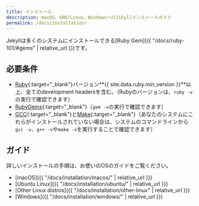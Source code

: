 ```yaml
---
title: インストール
description: macOS、GNU/Linux、WindowsへのJikyllインストールガイド
permalink: /docs/installation/
---
```

<!-- ---
title: Installation
description: Official guide to install Jekyll on macOS, GNU/Linux or Windows.
permalink: /docs/installation/
--- -->

Jekyllは多くのシステムにインストールできる[Ruby Gem]({{ "/docs/ruby-101/#gems" | relative_url }})です。
<!-- Jekyll is a [Ruby Gem](/docs/ruby-101/#gems) that can be installed on most systems. -->

## 必要条件
<!-- ## Requirements -->

* [Ruby](https://www.ruby-lang.org/en/downloads/){:target="_blank"}バージョン**{{ site.data.ruby.min_version }}**以上、全てのdevelopment headersを含む。（Rubyのバージョンは、`ruby -v`の実行で確認できます）
* [RubyGems](https://rubygems.org/pages/download){:target="_blank"}（`gem -v`の実行で確認できます）
* [GCC](https://gcc.gnu.org/install/){:target="_blank"}と[Make](https://www.gnu.org/software/make/){:target="_blank"}（あなたのシステムにこれらがインストールされていない場合は、システムのコマンドラインから`gcc -v`、`g++ -v`や`make -v`を実行することで確認できます）

<!-- * [Ruby](https://www.ruby-lang.org/en/downloads/) version **{{ site.data.ruby.min_version }}** or above, including all development headers (ruby version can be checked by running `ruby -v`)
* [RubyGems](https://rubygems.org/pages/download) (which you can check by running `gem -v`)
* [GCC](https://gcc.gnu.org/install/) and [Make](https://www.gnu.org/software/make/) (in case your system doesn't have them installed, which you can check by running `gcc -v`,`g++ -v`  and `make -v` in your system's command line interface) -->

## ガイド
<!-- ## Guides -->

詳しいインストールの手順は、お使いのOSのガイドをご覧ください。

<!-- For detailed install instructions have a look at the guide for your operating system. -->

* [macOS]({{ "/docs/installation/macos/" | relative_url }})
* [Ubuntu Linux]({{ "/docs/installation/ubuntu/" | relative_url }})
* [Other Linux distros]({{ "/docs/installation/other-linux" | relative_url }})
* [Windows]({{ "/docs/installation/windows/" | relative_url }})

<!-- * [macOS](/docs/installation/macos/)
* [Ubuntu Linux](/docs/installation/ubuntu/)
* [Other Linux distros](/docs/installation/other-linux)
* [Windows](/docs/installation/windows/) -->

